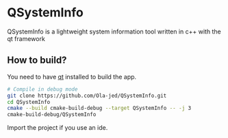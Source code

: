 # QSystemInfo

QSystemInfo is a lightweight system information tool written in c++ with the qt framework

## How to build?

You need to have [qt](https://www.qt.io/download-qt-installer) installed  to build the app.

```bash
# Compile in debug mode
git clone https://github.com/Ola-jed/QSystemInfo.git
cd QSystemInfo
cmake --build cmake-build-debug --target QSystemInfo -- -j 3
cmake-build-debug/QSystemInfo
```

Import the project if you use an ide.